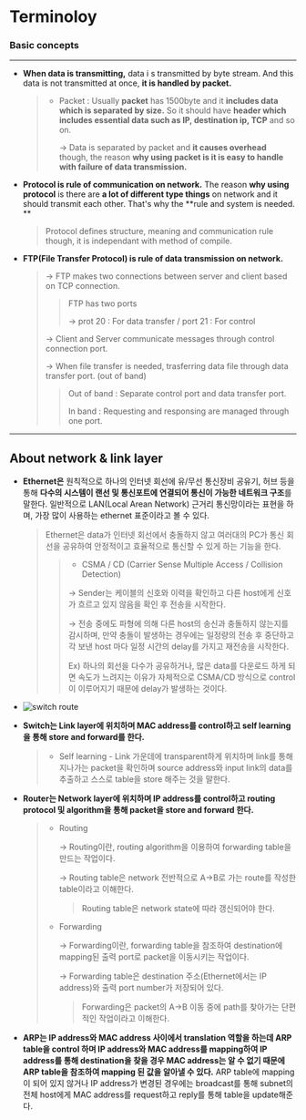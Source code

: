 # Terminoloy

### Basic concepts

------

- **When data is transmitting,** data i s transmitted by byte stream. And this data is not transmitted at once, **it is handled by packet.**

  > - Packet : Usually **packet** has 1500byte and it **includes data which is separated by size.** So it should have **header which includes essential data such as IP, destination ip, TCP** and so on.
  >
  >   → Data is separated by packet and **it causes overhead** though, the reason **why using packet is it is easy to handle with failure of data transmission.**

- **Protocol is rule of communication on network.** The reason **why using protocol** is there are **a lot of different type things** on network and it should transmit each other. That's why the **rule and system is needed. **

  > Protocol defines structure, meaning and communication rule though, it is independant with method of compile.



- **FTP(File Transfer Protocol) is rule of data transmission on network.**

  > → FTP makes two connections between server and client based on TCP connection.
  >
  > > FTP has two ports
  > >
  > > → prot 20 : For data transfer / port 21 : For control
  >
  > → Client and Server communicate messages through control connection port. 
  >
  > → When file transfer is needed, trasferring data file through data transfer port. (out of band)
  >
  > > Out of band : Separate control port and data transfer port.
  > >
  > > In band : Requesting and responsing are managed through one port.



------

## About network & link layer

- **Ethernet은** 원칙적으로 하나의 인터넷 회선에 유/무선 통신장비 공유기, 허브 등을 통해 **다수의 시스템이 랜선 및 통신포트에 연결되어 통신이 가능한 네트워크 구조**를 말한다. 일반적으로 LAN(Local Arean Network) 근거리 통신망이라는 표현을 하며, 가장 많이 사용하는 ethernet 표준이라고 볼 수 있다.

  > Ethernet은 data가 인터넷 회선에서 충돌하지 않고 여러대의 PC가 통신 회선을 공유하여 안정적이고 효율적으로 통신할 수 있게 하는 기능을 한다.
  >
  > > - CSMA / CD (Carrier Sense Multiple Access / Collision Detection)
  > >
  > > → Sender는 케이블의 신호와 이력을 확인하고 다른 host에게 신호가 흐르고 있지 않음을 확인 후 전송을 시작한다.
  > >
  > > → 전송 중에도 파형에 의해 다른 host의 송신과 충돌하지 않는지를 감시하며, 만약 충돌이 발생하는 경우에는 일정량의 전송 후 중단하고 각 보낸 host 마다 일정 시간의 delay를 가지고 재전송을 시작한다.
  > >
  > > Ex) 하나의 회선을 다수가 공유하거나, 많은 data를 다운로드 하게 되면 속도가 느려지는 이유가 자체적으로 CSMA/CD 방식으로 control이 이루어지기 때문에 delay가 발생하는 것이다.

- ![switch route](https://user-images.githubusercontent.com/23169707/46937197-8aae7f00-d09b-11e8-821d-dd96c7f4d967.gif)

- **Switch는 Link layer에 위치하며 MAC address를 control하고 self learning을 통해 store and forward를 한다.**

  > - Self learning - Link 가운데에 transparent하게 위치하며 link를 통해 지나가는 packet을 확인하며 source address와 input link의 data를 추출하고 스스로 table을 store 해주는 것을 말한다.

- **Router는 Network layer에 위치하며 IP address를 control하고 routing protocol 및 algorithm을 통해 packet을 store and forward 한다.**

  > - Routing 
  >
  >   → Routing이란, routing algorithm을 이용하여 forwarding table을 만드는 작업이다. 
  >
  >   → Routing table은 network 전반적으로 A→B로 가는 route를 작성한 table이라고 이해한다.
  >
  >   > Routing table은 network state에 따라 갱신되어야 한다.
  >
  > - Forwarding
  >
  >   → Forwarding이란, forwarding table을 참조하여 destination에 mapping된 출력 port로 packet을 이동시키는 작업이다.
  >
  >   → Forwarding table은 destination 주소(Ethernet에서는 IP address)와 출력 port number가 저장되어 있다.
  >
  >   > Forwarding은 packet의 A→B 이동 중에 path를 찾아가는 단편적인 작업이라고 이해한다. 

- **ARP는 IP address와 MAC address 사이에서 translation 역할을 하는데 ARP table을 control 하며 IP address와 MAC address를 mapping하여 IP address를 통해 destination을 찾을 경우 MAC address는 알 수 없기 때문에 ARP table을 참조하여 mapping 된 값을 알아낼 수 있다.** ARP table에 mapping이 되어 있지 않거나 IP address가 변경된 경우에는 broadcast를 통해 subnet의 전체 host에게 MAC address를 request하고 reply를 통해 table을 update해준다.